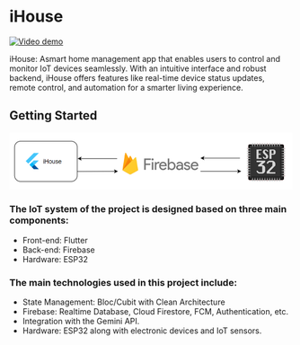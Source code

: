 # iHouse


[![Video demo ](https://img.youtube.com/vi/3az95DYT-bk/0.jpg)](https://www.youtube.com/watch?v=3az95DYT-bk)


iHouse: Asmart home management app that enables users to control and monitor IoT devices
seamlessly.
With an intuitive interface and robust backend, iHouse offers features like real-time device status
updates, remote control, and automation for a smarter living experience.

## Getting Started

![img_1.png](img_1.png)

### The IoT system of the project is designed based on three main components:
- Front-end: Flutter
- Back-end: Firebase
- Hardware: ESP32
### The main technologies used in this project include:
- State Management: Bloc/Cubit with Clean Architecture
- Firebase: Realtime Database, Cloud Firestore, FCM, Authentication, etc.
- Integration with the Gemini API.
- Hardware: ESP32 along with electronic devices and IoT sensors.

